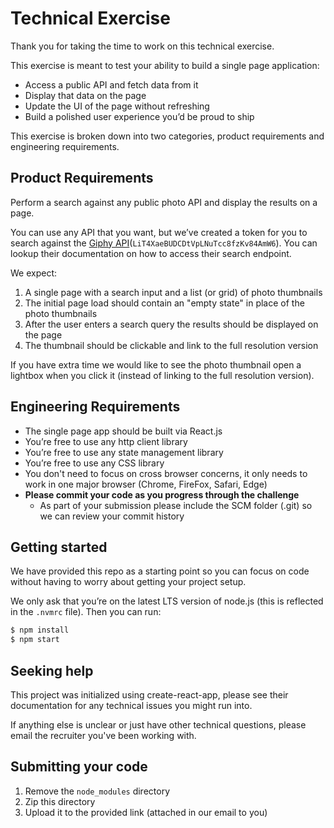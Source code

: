# Technical Exercise

Thank you for taking the time to work on this technical exercise.

This exercise is meant to test your ability to build a single page application:

- Access a public API and fetch data from it
- Display that data on the page
- Update the UI of the page without refreshing
- Build a polished user experience you’d be proud to ship

This exercise is broken down into two categories, product requirements and engineering requirements.

## Product Requirements

Perform a search against any public photo API and display the results on a page.

You can use any API that you want, but we’ve created a token for you to search against the [Giphy API](https://developers.giphy.com/docs/)(`LiT4XaeBUDCDtVpLNuTcc8fzKv84AmW6`). You can lookup their documentation on how to access their search endpoint.

We expect:

1. A single page with a search input and a list (or grid) of photo thumbnails
1. The initial page load should contain an "empty state" in place of the photo thumbnails
1. After the user enters a search query the results should be displayed on the page
1. The thumbnail should be clickable and link to the full resolution version

If you have extra time we would like to see the photo thumbnail open a lightbox when you click it (instead of linking to the full resolution version).

## Engineering Requirements

- The single page app should be built via React.js
- You’re free to use any http client library
- You’re free to use any state management library
- You’re free to use any CSS library
- You don't need to focus on cross browser concerns, it only needs to work in one major browser (Chrome, FireFox, Safari, Edge)
- **Please commit your code as you progress through the challenge**
  - As part of your submission please include the SCM folder (.git) so we can review your commit history

## Getting started

We have provided this repo as a starting point so you can focus on code without having to worry about getting your project setup.

We only ask that you’re on the latest LTS version of node.js (this is reflected in the `.nvmrc` file). Then you can run:

```sh
$ npm install
$ npm start
```

## Seeking help

This project was initialized using create-react-app, please see their documentation for any technical issues you might run into.

If anything else is unclear or just have other technical questions, please email the recruiter you've been working with.

## Submitting your code

1. Remove the `node_modules` directory
1. Zip this directory
1. Upload it to the provided link (attached in our email to you)
